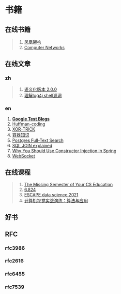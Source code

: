# 书籍

## 在线书籍

> 1. [凤凰架构](http://icyfenix.cn/introduction/about-the-fenix-project.html)
> 2. [Computer Networks](https://book.systemsapproach.org/)

## 在线文章

### zh
> 1. [语义化版本 2.0.0](https://semver.org/lang/zh-CN/) 
> 1. [理解log4j shell漏洞](https://sspai.com/post/70394)

### en

1. **[Google Test Blogs](https://www.googblogs.com/category/google-testing-blog/)**
2. [Huffman-coding](https://www.baseclass.io/newsletter/huffman-coding)
3. [XOR-TRICK](https://florian.github.io/xor-trick/)
4. [容器知识](https://iximiuz.com/en/posts/container-learning-path/)
5. [Postgres Full-Text Search](https://blog.crunchydata.com/blog/postgres-full-text-search-a-search-engine-in-a-database)
6. [SQL JOIN explained](https://dataschool.com/how-to-teach-people-sql/sql-join-types-explained-visually/)
7. [Why You Should Use Constructor Injection in Spring](https://reflectoring.io/constructor-injection/)
8. [WebSocket](https://ably.com/blog/introducing-the-websocket-handbook)

## 在线课程

> 1. [The Missing Semester of Your CS Education](https://missing.csail.mit.edu/) 
> 2. [6.824](https://pdos.csail.mit.edu/6.824/schedule.html)
> 3. [ESCAPE data science 2021](https://github.com/escape2020/school2021)
> 3. [计算机视觉实战演练：算法与应用](https://github.com/Charmve/computer-vision-in-action)

## 好书



## RFC

###  rfc3986

### rfc2616 

### rfc6455

### rfc7539